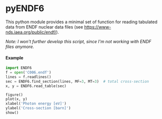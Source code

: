 # pyENDF6

This python module provides a minimal set of function for reading tabulated data from ENDF nuclear data files (see
https://www-nds.iaea.org/public/endf/).

*Note: I won't further develop this script, since I'm not working with ENDF files anymore.*

#### Example
```python
import ENDF6
f = open('C006.endf')
lines = f.readlines()
sec = ENDF6.find_section(lines, MF=3, MT=3)  # total cross-section
x, y = ENDF6.read_table(sec)

figure()
plot(x, y)
xlabel('Photon energy [eV]')
ylabel('Cross-section [barn]')
show()
```
